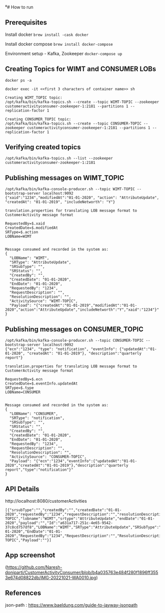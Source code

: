 ⁸# How to run

## Prerequisites

Install docker ```brew install -cask docker```

Install docker compose ```brew install docker-compose```

Environment setup - Kafka, Zookeeper ```docker-compose up```


## Creating Topics for WIMT and CONSUMER LOBs
```  
docker ps -a 

docker exec -it <<first 3 characters of container name>> sh

Creating WIMT_TOPIC topic:
/opt/kafka/bin/kafka-topics.sh --create --topic WIMT-TOPIC --zookeeper customeractivityconsumer-zookeeper-1:2181 --partitions 1 --replication-factor 1

Creating CONSUMER_TOPIC topic:
/opt/kafka/bin/kafka-topics.sh --create --topic CONSUMER-TOPIC --zookeeper customeractivityconsumer-zookeeper-1:2181 --partitions 1 --replication-factor 1
```

## Verifying created topics
```
/opt/kafka/bin/kafka-topics.sh --list --zookeeper customeractivityconsumer-zookeeper-1:2181
```
## Publishing messages on WIMT_TOPIC
```
/opt/kafka/bin/kafka-console-producer.sh --topic WIMT-TOPIC --bootstrap-server localhost:9092
{"xaid":"1234","modifiedAt":"01-01-2020", "action": "AttributeUpdate", "createdAt": "01-01-2019", "includeNetworth": "Y"}

translation.properties for translating LOB message format to CustomerActivity message format

RequestedBy=$.xaid
CreatedDate=$.modifiedAt
SRType=$.action
LOBName=WIMT


Message consumed and recorded in the system as:
{
  "LOBName": "WIMT",
  "SRType": "AttributeUpdate",
  "SRSubType": "",
  "SRStatus": "",
  "CreatedBy": "",
  "CreatedDate": "01-01-2020",
  "EndDate": "01-01-2020",
  "RequestedBy": "1234",
  "RequestDescription": "",
  "ResolutionDescription": "",
  "ActivitySource": "WIMT-TOPIC",
  "Payload": "{"createdAt":"01-01-2019","modifiedAt":"01-01-2020","action":"AttributeUpdate","includeNetworth":"Y","xaid":"1234"}"
}
```
## Publishing messages on CONSUMER_TOPIC
```
/opt/kafka/bin/kafka-console-producer.sh --topic CONSUMER-TOPIC --bootstrap-server localhost:9092
{"ecn":"1234", "type": "notification", "eventInfo": {"updatedAt":"01-01-2020", "createdAt": "01-01-2019"}, "description":"quarterly report"}

translation.properties for translating LOB message format to CustomerActivity message format

RequestedBy=$.ecn
CreatedDate=$.eventInfo.updatedAt
SRType=$.type
LOBName=CONSUMER


Message consumed and recorded in the system as:
{
  "LOBName": "CONSUMER",
  "SRType": "notification",
  "SRSubType": "",
  "SRStatus": "",
  "CreatedBy": "",
  "CreatedDate": "01-01-2020",
  "EndDate": "01-01-2020",
  "RequestedBy": "1234",
  "RequestDescription": "",
  "ResolutionDescription": "",
  "ActivitySource": "CONSUMER-TOPIC",
  "Payload": "{"ecn":"1234","eventInfo":{"updatedAt":"01-01-2020","createdAt":"01-01-2019"},"description":"quarterly report","type":"notification"}"
}
```

## API Details

http://localhost:8080/customerActivities

```
[{"srsubType":"","createdBy":"","createdDate":"01-01-2020","requestedBy":"1234","requestDescription":"","resolutionDescription":"","activitySource":"WIMT-TOPIC","lobname":"WIMT","srtype":"AttributeUpdate","endDate":"01-01-2020","payload":"","Id":"a631a717-251c-4e65-9542-37c8cd757df8","LOBName":"WIMT","SRType":"AttributeUpdate","SRSubType":"","CreatedBy":"","CreatedDate":"01-01-2020","EndDate":"01-01-2020","RequestedBy":"1234","RequestDescription":"","ResolutionDescription":"","ActivitySource":"WIMT-TOPIC","Payload":""}]
```

## App screenshot
(https://github.com/Naresh-doniparti/CustomerActivityConsumer/blob/b4a035763e484f280f1896ff3553e674d08822db/IMG-20221021-WA0010.jpg)

## References
json-path :  https://www.baeldung.com/guide-to-jayway-jsonpath
